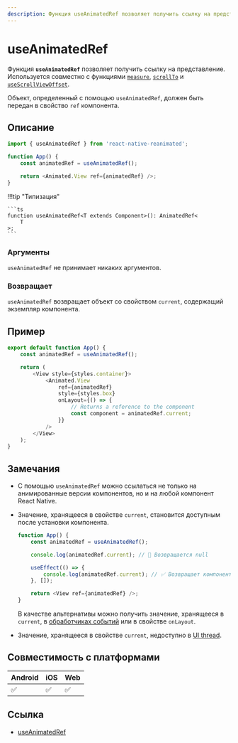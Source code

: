 ```yaml
---
description: Функция useAnimatedRef позволяет получить ссылку на представление. Используется совместно с функциями measure, scrollTo и useScrollViewOffset
---
```


# useAnimatedRef

Функция **`useAnimatedRef`** позволяет получить ссылку на представление. Используется совместно с функциями [`measure`](../advanced/measure.md), [`scrollTo`](../scroll/scrollTo.md) и [`useScrollViewOffset`](../scroll/useScrollViewOffset.md).

Объект, определенный с помощью `useAnimatedRef`, должен быть передан в свойство `ref` компонента.

## Описание

```js
import { useAnimatedRef } from 'react-native-reanimated';

function App() {
    const animatedRef = useAnimatedRef();

    return <Animated.View ref={animatedRef} />;
}
```

!!!tip "Типизация"

    ```ts
    function useAnimatedRef<T extends Component>(): AnimatedRef<
    	T
    >;
    ```

### Аргументы

`useAnimatedRef` не принимает никаких аргументов.

### Возвращает

`useAnimatedRef` возвращает объект со свойством `current`, содержащий экземпляр компонента.

## Пример

```js
export default function App() {
    const animatedRef = useAnimatedRef();

    return (
        <View style={styles.container}>
            <Animated.View
                ref={animatedRef}
                style={styles.box}
                onLayout={() => {
                    // Returns a reference to the component
                    const component = animatedRef.current;
                }}
            />
        </View>
    );
}
```

## Замечания

-   С помощью `useAnimatedRef` можно ссылаться не только на анимированные версии компонентов, но и на любой компонент React Native.

-   Значение, хранящееся в свойстве `current`, становится доступным после установки компонента.

    ```js
    function App() {
        const animatedRef = useAnimatedRef();

        console.log(animatedRef.current); // 🚩 Возвращается null

        useEffect(() => {
            console.log(animatedRef.current); // ✅ Возвращает компонент
        }, []);

        return <View ref={animatedRef} />;
    }
    ```

    В качестве альтернативы можно получить значение, хранящееся в `current`, в [обработчиках событий](https://reactdev.ru/learn/responding-to-events/) или в свойстве `onLayout`.

-   Значение, хранящееся в свойстве `current`, недоступно в [UI thread](../fundamentals/glossary.md#ui-thread).

## Совместимость с платформами

| Android | iOS | Web |
| ------- | --- | --- |
| ✅      | ✅  | ✅  |

## Ссылка

-   [useAnimatedRef](https://docs.swmansion.com/react-native-reanimated/docs/core/useAnimatedRef/)
